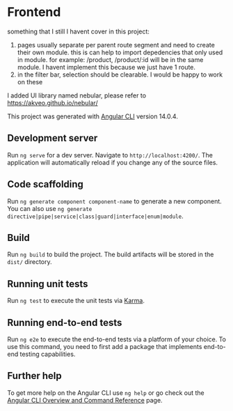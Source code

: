 # Frontend

something that I still I havent cover in this project:
1. pages usually separate per parent route segment and need to create their own module. this is can help to import depedencies that only used in module. for example: /product, /product/:id will be in the same module. I havent implement this because we just have 1 route.
2. in the filter bar, selection should be clearable. I would be happy to work on these

I added UI library named nebular, please refer to https://akveo.github.io/nebular/ 


This project was generated with [Angular CLI](https://github.com/angular/angular-cli) version 14.0.4.

## Development server

Run `ng serve` for a dev server. Navigate to `http://localhost:4200/`. The application will automatically reload if you change any of the source files.

## Code scaffolding

Run `ng generate component component-name` to generate a new component. You can also use `ng generate directive|pipe|service|class|guard|interface|enum|module`.

## Build

Run `ng build` to build the project. The build artifacts will be stored in the `dist/` directory.

## Running unit tests

Run `ng test` to execute the unit tests via [Karma](https://karma-runner.github.io).

## Running end-to-end tests

Run `ng e2e` to execute the end-to-end tests via a platform of your choice. To use this command, you need to first add a package that implements end-to-end testing capabilities.

## Further help

To get more help on the Angular CLI use `ng help` or go check out the [Angular CLI Overview and Command Reference](https://angular.io/cli) page.
